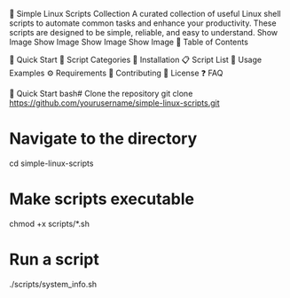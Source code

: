🐧 Simple Linux Scripts Collection
A curated collection of useful Linux shell scripts to automate common tasks and enhance your productivity. These scripts are designed to be simple, reliable, and easy to understand.
Show Image
Show Image
Show Image
Show Image
📑 Table of Contents

🚀 Quick Start
📁 Script Categories
🔧 Installation
📋 Script List
🎯 Usage Examples
⚙️ Requirements
🤝 Contributing
📝 License
❓ FAQ

🚀 Quick Start
bash# Clone the repository
git clone https://github.com/yourusername/simple-linux-scripts.git

# Navigate to the directory
cd simple-linux-scripts

# Make scripts executable
chmod +x scripts/*.sh

# Run a script
./scripts/system_info.sh
